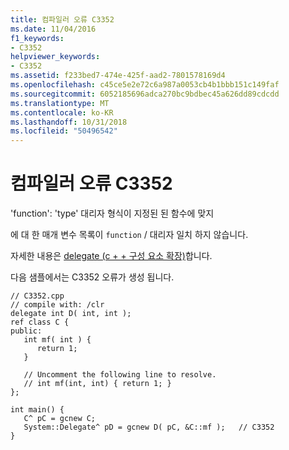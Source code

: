 ```yaml
---
title: 컴파일러 오류 C3352
ms.date: 11/04/2016
f1_keywords:
- C3352
helpviewer_keywords:
- C3352
ms.assetid: f233bed7-474e-425f-aad2-7801578169d4
ms.openlocfilehash: c45ce5e2e72c6a987a0053cb4b1bbb151c149faf
ms.sourcegitcommit: 6052185696adca270bc9bdbec45a626dd89cdcdd
ms.translationtype: MT
ms.contentlocale: ko-KR
ms.lasthandoff: 10/31/2018
ms.locfileid: "50496542"
---
```

# <a name="compiler-error-c3352"></a>컴파일러 오류 C3352

'function': 'type' 대리자 형식이 지정된 된 함수에 맞지

에 대 한 매개 변수 목록이 `function` / 대리자 일치 하지 않습니다.

자세한 내용은 [delegate (c + + 구성 요소 확장)](../../windows/delegate-cpp-component-extensions.md)합니다.

다음 샘플에서는 C3352 오류가 생성 됩니다.

```
// C3352.cpp
// compile with: /clr
delegate int D( int, int );
ref class C {
public:
   int mf( int ) {
      return 1;
   }

   // Uncomment the following line to resolve.
   // int mf(int, int) { return 1; }
};

int main() {
   C^ pC = gcnew C;
   System::Delegate^ pD = gcnew D( pC, &C::mf );   // C3352
}
```
